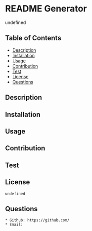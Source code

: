 
# README Generator
undefined
## Table of Contents
* [Description](#description)
* [Installation](#installation)
* [Usage](#usage)
* [Contribution](#contribution)
* [Test](#test)
* [License](#license)
* [Questions](#questions)
## Description
    
## Installation
    
## Usage
    
## Contribution
    
## Test
    
## License
    undefined
## Questions
    * Github: https://github.com/
    * Email: 
  